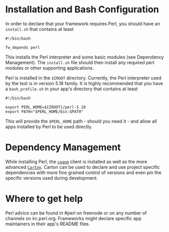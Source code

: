 # Installation and Bash Configuration

In order to declare that your framework requires Perl, you should have an `install.sh`
that contains at least

    #!/bin/bash

    fw_depends perl

This installs the Perl interpreter and some basic modules (see Dependency Management).
The `install.sh` file should then install any required perl modules or other supporting
applications.

Perl is installed in the `$IROOT` directory. Currently, the Perl interpreter
used by the test is in version 5.18 family. It is highly recommended that
you have a `bash_profile.sh` in your app's directory that contains at least

    #!/bin/bash

    export PERL_HOME=${IROOT}/perl-5.18
    export PATH="$PERL_HOME/bin:$PATH"

This will provide the `$PERL_HOME` path - should you need it - and 
allow all apps installed by Perl to be used directly.

# Dependency Management

While installing Perl, the [`cpanm`](https://metacpan.org/pod/distribution/App-cpanminus/bin/cpanm)
client is installed as well as the more advanced [`Carton`](https://metacpan.org/pod/Carton).
Carton can be used to declare and use project specific dependencies with more fine grained control
of versions and even pin the specific versions used during development.

# Where to get help

Perl advice can be found in #perl on freenode or on any number of channels on irc.perl.org.
Frameworks might declare specific app maintainers in their app's README files.

